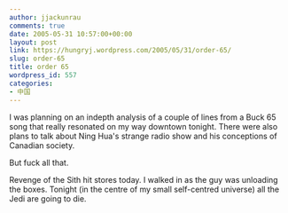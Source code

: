 ```yaml
---
author: jjackunrau
comments: true
date: 2005-05-31 10:57:00+00:00
layout: post
link: https://hungryj.wordpress.com/2005/05/31/order-65/
slug: order-65
title: order 65
wordpress_id: 557
categories:
- 中国
---
```


I was planning on an indepth analysis of a couple of lines from a Buck 65 song that really resonated on my way downtown tonight.  There were also plans to talk about Ning Hua's strange radio show and his conceptions of Canadian society.
  

  
But fuck all that.
  

  
Revenge of the Sith hit stores today.  I walked in as the guy was unloading the boxes.  Tonight (in the centre of my small self-centred universe) all the Jedi are going to die.
